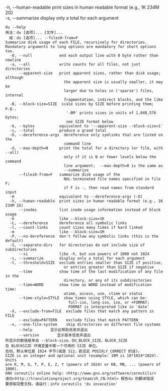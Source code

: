 -h, --human-readable  print sizes in human readable format (e.g., 1K 234M 2G)  
-s, --summarize       display only a total for each argument


    
    du --help
    用法：du [选项]... [文件]...
    　或：du [选项]... --files0-from=F
    Summarize disk usage of each FILE, recursively for directories.
    Mandatory arguments to long options are mandatory for short options too.
      -0, --null            end each output line with 0 byte rather than newline
      -a, --all             write counts for all files, not just directories
          --apparent-size   print apparent sizes, rather than disk usage; although
                              the apparent size is usually smaller, it may be
                              larger due to holes in ('sparse') files, internal
                              fragmentation, indirect blocks, and the like
      -B, --block-size=SIZE  scale sizes by SIZE before printing them; e.g.,
                               '-BM' prints sizes in units of 1,048,576 bytes;
                               see SIZE format below
      -b, --bytes           equivalent to '--apparent-size --block-size=1'
      -c, --total           produce a grand total
      -D, --dereference-args  dereference only symlinks that are listed on the
                              command line
      -d, --max-depth=N     print the total for a directory (or file, with --all)
                              only if it is N or fewer levels below the command
                              line argument;  --max-depth=0 is the same as
                              --summarize
          --files0-from=F   summarize disk usage of the
                              NUL-terminated file names specified in file F;
                              if F is -, then read names from standard input
      -H                    equivalent to --dereference-args (-D)
      -h, --human-readable  print sizes in human readable format (e.g., 1K 234M 2G)
          --inodes          list inode usage information instead of block usage
      -k                    like --block-size=1K
      -L, --dereference     dereference all symbolic links
      -l, --count-links     count sizes many times if hard linked
      -m                    like --block-size=1M
      -P, --no-dereference  don't follow any symbolic links (this is the default)
      -S, --separate-dirs   for directories do not include size of subdirectories
          --si              like -h, but use powers of 1000 not 1024
      -s, --summarize       display only a total for each argument
      -t, --threshold=SIZE  exclude entries smaller than SIZE if positive,
                              or entries greater than SIZE if negative
          --time            show time of the last modification of any file in the
                              directory, or any of its subdirectories
          --time=WORD       show time as WORD instead of modification time:
                              atime, access, use, ctime or status
          --time-style=STYLE  show times using STYLE, which can be:
                                full-iso, long-iso, iso, or +FORMAT;
                                FORMAT is interpreted like in 'date'
      -X, --exclude-from=FILE  exclude files that match any pattern in FILE
          --exclude=PATTERN    exclude files that match PATTERN
      -x, --one-file-system    skip directories on different file systems
          --help        显示此帮助信息并退出
          --version        显示版本信息并退出
    所显示的数值是来自 --block-size、DU_BLOCK_SIZE、BLOCK_SIZE
    及 BLOCKSIZE 环境变量中第一个可用的 SIZE 单位。
    否则，默认单位是 1024 字节(或是 512，若设定 POSIXLY_CORRECT 的话)。
    SIZE is an integer and optional unit (example: 10M is 10*1024*1024).  Units
    are K, M, G, T, P, E, Z, Y (powers of 1024) or KB, MB, ... (powers of 1000).
    GNU coreutils online help: <http://www.gnu.org/software/coreutils/>
    请向<http://translationproject.org/team/zh_CN.html> 报告du 的翻译错误
    要获取完整文档，请运行：info coreutils 'du invocation'
